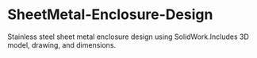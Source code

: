 # SheetMetal-Enclosure-Design
Stainless steel sheet metal enclosure design using SolidWork.Includes 3D model, drawing, and dimensions.
